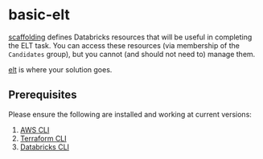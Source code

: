 # basic-elt

[scaffolding](/scaffolding) defines Databricks resources that will be useful in completing the ELT task. You can access these resources (via membership of the `Candidates` group), but you cannot (and should not need to) manage them.

[elt](/elt) is where your solution goes.

## Prerequisites

Please ensure the following are installed and working at current versions:

1. [AWS CLI](https://aws.amazon.com/cli/)
2. [Terraform CLI](https://developer.hashicorp.com/terraform/tutorials/aws-get-started/install-cli)
3. [Databricks CLI](https://docs.databricks.com/dev-tools/cli/index.html)
